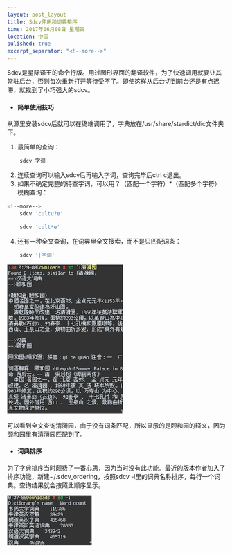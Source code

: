 ```yaml
---
layout: post_layout
title: Sdcv使用和词典排序
time: 2017年06月08日 星期四
location: 中国
pulished: true
excerpt_separator: "<!--more-->"
---
```

Sdcv是星际译王的命令行版。用过图形界面的翻译软件，为了快速调用就要让其常驻后台，否则每次重新打开等待受不了。即使这样从后台切到前台还是有点迟滞，就找到了小巧强大的sdcv。

+ #### 简单使用技巧

从源里安装sdcv后就可以在终端调用了，字典放在/usr/share/stardict/dic文件夹下。
1. 最简单的查询：
```bash
    sdcv 字词
```
2. 连续查询可以输入sdcv后再输入字词，查询完毕后ctrl c退出。
3. 如果不确定完整的待查字词，可以用？（匹配一个字符）\*（匹配多个字符）模糊查询：
```bash
<!--more-->
    sdcv 'cultu?e'
```
```bash
    sdcv 'cult*e'
```
4. 还有一种全文查询，在词典里全文搜索，而不是只匹配词条：
```bash
    sdcv '|字词'
```
<img src="/assets/img/sdcv1.png" width="267px" />

可以看到全文查询清漪园，由于没有词条匹配，所以显示的是颐和园的释义，因为颐和园里有清漪园匹配到了。

+ #### 词典排序

为了字典排序当时颇费了一番心思，因为当时没有此功能。最近的版本作者加入了排序功能，新建~/.sdcv_ordering，按照sdcv -l里的词典名称排序，每行一个词典。查询结果就会按照此顺序显示。

<img src="/assets/img/sdcv2.png" width="195px" />
